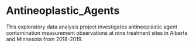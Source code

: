 # Antineoplastic_Agents
This exploratory data analysis project investigates antineoplastic agent contamination measurement observations at nine treatment sites in Alberta and Minnesota from 2018-2019.  
